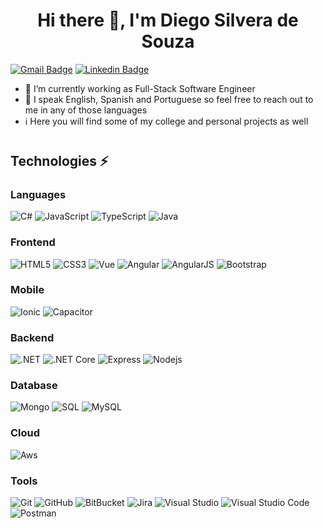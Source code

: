 <h1 align="center">Hi there 👋, I'm Diego Silvera de Souza</h1>

[![Gmail Badge](https://img.shields.io/badge/-diegohosilver@gmail.com-D14836?style=flat&logo=gmail&logoColor=white)](mailto:diegohosilver@gmail.com)
[![Linkedin Badge](https://img.shields.io/badge/-diegohosilver-0077B5?style=flat&logo=linkedin&logoColor=white)](https://www.linkedin.com/in/dhsdesouza/)

- 🔭 I’m currently working as Full-Stack Software Engineer
- 💬 I speak English, Spanish and Portuguese so feel free to reach out to me in any of those languages
- ℹ️ Here you will find some of my college and personal projects as well

<div style="margin-bottom: 40px"></div>

## Technologies ⚡

### Languages 
![C#](https://img.shields.io/badge/-CSharp-0078D4?style=flat&logo=c-sharp)
![JavaScript](https://img.shields.io/badge/-JavaScript-yellow?style=flat&logo=javascript)
![TypeScript](https://img.shields.io/badge/-TypeScript-darkblue?style=flat&logo=typescript)
![Java](https://img.shields.io/badge/-Java-0078D4?style=flat&logo=java)

### Frontend
![HTML5](https://img.shields.io/badge/-HTML5-blue?style=flat&logo=html5&logoColor=white)
![CSS3](https://img.shields.io/badge/-CSS3-blue?style=flat&logo=css3)
![Vue](https://img.shields.io/badge/-Vue-darkgreen?style=flat&logo=vuedotjs)
![Angular](https://img.shields.io/badge/-Angular-DD0031?style=flat&logo=angular)
![AngularJS](https://img.shields.io/badge/-AngularJS-E23237?style=flat&logo=angularjs)
![Bootstrap](https://img.shields.io/badge/-Bootstrap-512BD4?style=flat&logo=bootstrap)

### Mobile
![Ionic](https://img.shields.io/badge/-Ionic-darkblue?style=flat&logo=ionic)
![Capacitor](https://img.shields.io/badge/-Capacitor-darkblue?style=flat&logo=capacitor)

### Backend
![.NET](https://img.shields.io/badge/-.NET-512BD4?style=flat&logo=dotnet)
![.NET Core](https://img.shields.io/badge/-.NET%20Core-512BD4?style=flat&logo=dotnet)
![Express](https://img.shields.io/badge/-Express-darkgreen?style=flat&logo=express)
![Nodejs](https://img.shields.io/badge/-NodeJS-darkgreen?style=flat&logo=nodedotjs)

### Database
![Mongo](https://img.shields.io/badge/-MongoDB-darkgreen?style=flat&logo=mongodb)
![SQL](https://img.shields.io/badge/-Microsoft%20SQL%20Server-CC2927?style=flat&logo=microsoft-sql-server)
![MySQL](https://img.shields.io/badge/-MySQL-gray?style=flat&logo=mysql)

### Cloud
![Aws](https://img.shields.io/badge/-Amazon%20Web%20Services-232f3e?style=flat&logo=amazon-aws)

### Tools
![Git](https://img.shields.io/badge/-Git-white?style=flat&logo=git)
![GitHub](https://img.shields.io/badge/-GitHub-181717?style=flat&logo=github)
![BitBucket](https://img.shields.io/badge/-BitBucket-0052CC?style=flat&logo=bitbucket)
![Jira](https://img.shields.io/badge/-Jira-0052CC?style=flat&logo=Jira)
![Visual Studio](https://img.shields.io/badge/-Visual%20Studio-5C2D91?style=flat&logo=visual-studio)
![Visual Studio Code](https://img.shields.io/badge/-VS%20Code-007ACC?style=flat&logo=visual-studio-code)
![Postman](https://img.shields.io/badge/-Postman-white?style=flat&logo=postman)
